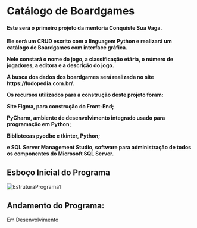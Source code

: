# Catálogo de Boardgames

<h4 align="left">Este será o primeiro projeto da mentoria Conquiste Sua Vaga.</p>
<h4 align="left">Ele será um CRUD escrito com a linguagem Python e realizará um catálogo de Boardgames com interface gráfica.</p>
Nele constará o nome do jogo, a classificação etária, o número de jogadores, a editora e a descrição do jogo.</p>
A busca dos dados dos boardgames será realizada no site https://ludopedia.com.br/.</p>
Os recursos utilizados para a construção deste projeto foram: </p>
Site Figma, para construção do Front-End;</p>
PyCharm, ambiente de desenvolvimento integrado usado para programação em Python; </p>
Bibliotecas pyodbc e tkinter, Python;</p>
e SQL Server Management Studio, software para administração de todos os componentes do Microsoft SQL Server.</p>
</h4>


## Esboço Inicial do Programa
![EstruturaPrograma1](https://user-images.githubusercontent.com/109561962/215834635-c824a2e2-22a3-4302-a1a6-d89cee285913.jpg)

## Andamento do Programa:
Em Desenvolvimento
